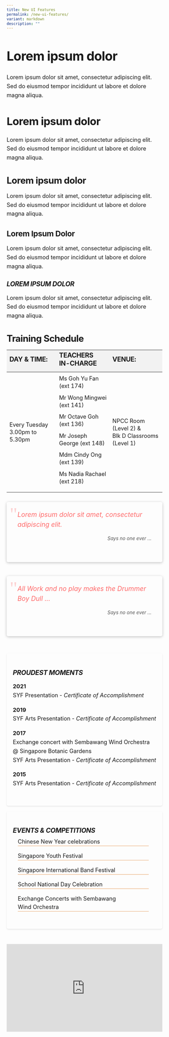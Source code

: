 ```yaml
---
title: New UI Features
permalink: /new-ui-features/
variant: markdown
description: ""
---
```

<div class="yck-component">
	
<h1>Lorem ipsum dolor</h1>
                                        <p>
                                            Lorem ipsum dolor sit amet, consectetur adipiscing elit. Sed do eiusmod tempor incididunt ut labore et dolore magna aliqua.
                                        </p>
                                        <h2>Lorem ipsum dolor</h2>
                                        <p>
                                            Lorem ipsum dolor sit amet, consectetur adipiscing elit. Sed do eiusmod tempor incididunt ut labore et dolore magna aliqua.
                                        </p>
                                        <h3>Lorem ipsum dolor</h3>
                                        <p>
                                            Lorem ipsum dolor sit amet, consectetur adipiscing elit. Sed do eiusmod tempor incididunt ut labore et dolore magna aliqua.
                                        </p>
                                        <h4>Lorem ipsum dolor</h4>
                                        <p>
                                            Lorem ipsum dolor sit amet, consectetur adipiscing elit. Sed do eiusmod tempor incididunt ut labore et dolore magna aliqua.
                                        </p>
                                        <h5>Lorem ipsum dolor</h5>
                                        <p>
                                            Lorem ipsum dolor sit amet, consectetur adipiscing elit. Sed do eiusmod tempor incididunt ut labore et dolore magna aliqua.
                                        </p>
</div>

<div class="yck-component">
<h3>Training Schedule</h3>
                                        <table class="yck-table">
                                            <thead>
                                                <tr>
                                                    <th class="yck-th">
                                                        <h4 class="yck-h5">DAY &amp; TIME:</h4>
                                                    </th>
                                                    <th class="yck-th">
                                                        <h4 class="yck-h5">TEACHERS IN-CHARGE</h4>
                                                    </th>
                                                    <th class="yck-th">
                                                        <h4 class="yck-h5">VENUE:</h4>
                                                    </th>
                                                </tr>
                                            </thead>
                                            <tbody>
                                                <tr>
                                                    <td class="yck-td">Every Tuesday<br>3.00pm to 5.30pm</td>
                                                    <td class="yck-td">
                                                        <p>Ms Goh Yu Fan (ext 174)</p>
                                                        <p>Mr Wong Mingwei (ext 141)</p>
                                                        <p>Mr Octave Goh (ext 136)</p>
                                                        <p>Mr Joseph George (ext 148)</p>
                                                        <p>Mdm Cindy Ong (ext 139)</p>
                                                        <p>Ms Nadia Rachael (ext 218)</p>
                                                    </td>
                                                    <td class="yck-td">NPCC Room (Level 2) &amp;<br>Blk D Classrooms (Level 1)</td>
                                                </tr>
                                            </tbody>
                                        </table>	

</div>

<div class="yck-component">
<div class="bqcontainer">
                                    <div class="yck-flexbox-grid">
                                      <blockquote>
                                            <p>
                                                Lorem ipsum dolor sit amet, consectetur adipiscing elit. </p>
                                            <cite>Says no one ever ...</cite>
                                        </blockquote>
                                        <blockquote>
                                            <p>
                                                All Work and no play makes the Drummer Boy Dull ...
                                            </p>
                                            <cite>Says no one ever ...</cite>
                                        </blockquote>                                     
                                    </div>
                                </div>	

</div>

<div class="yck-component">
<div class="col-container">
                                    <div class="column">
                                        <h5>Proudest Moments</h5>
                                        <p>
                                            <b>2021</b><br>SYF Presentation - <em>Certificate of Accomplishment</em>
                                        </p>
                                        <p>
                                            <b>2019</b><br>SYF Arts Presentation - <em>Certificate of Accomplishment</em>
                                        </p>
                                        <p>
                                            <b>2017</b><br>
                                            Exchange concert with Sembawang Wind Orchestra @ Singapore Botanic Gardens<br>
                                            SYF Arts Presentation - <em>Certificate of Accomplishment</em>
                                        </p>
                                        <p>
                                            <b>2015</b><br>
                                            SYF Arts Presentation - <em>Certificate of Accomplishment</em>
                                        </p>
                                    </div>
                                    <div class="column">
                                        <h5>Events &amp; Competitions</h5>
                                        <ul>
                                            <li>Chinese New Year celebrations</li>
                                            <li>Singapore Youth Festival</li>
                                            <li>Singapore International Band Festival</li>
                                            <li>School National Day Celebration</li>
                                            <li>Exchange Concerts with Sembawang Wind Orchestra</li>
                                        </ul>
                                    </div>
                                </div>
	
</div>

<div class="yck-component">
	<div class="video-container">
		<iframe allowfullscreen="" allow="accelerometer; autoplay; clipboard-write; encrypted-media; gyroscope; picture-in-picture; web-share" frameborder="0" title="YCKSS 60th Anniversary Celebration Overview" src="https://www.youtube.com/embed/F9miy3c2ZRY?si=5nkNPSAdDBwbGriM" height="315" width="560"></iframe>
	</div>
	</div>

<style>
	
:root {
    --yck-text-line-height: 1.6em;
    --yck-heading-line-height: 1.2em;
    --yck-heading-letter-spacing: -0.02em;
    --yck-spacing-unit: 1em;

    --yck-step--2: clamp(0.7813rem, 0.9263rem + -0.1872vw, 0.8889rem);
    --yck-step--1: clamp(0.9375rem, 1.0217rem + -0.1087vw, 1rem);
    --yck-step-0: clamp(1.125rem, 1.125rem + 0vw, 1.125rem);
    --yck-step-1: clamp(1.2656rem, 1.2363rem + 0.1467vw, 1.35rem);
    --yck-step-2: clamp(1.4238rem, 1.3556rem + 0.3412vw, 1.62rem);
    --yck-step-3: clamp(1.6018rem, 1.4828rem + 0.5951vw, 1.944rem);
    --yck-step-4: clamp(1.802rem, 1.6174rem + 0.9231vw, 2.3328rem);
    --yck-step-5: clamp(2.0273rem, 1.7587rem + 1.3427vw, 2.7994rem);

    --yck-space-s-xl: clamp(0.75rem, 0.7337rem + 1.9565vw, 2.7994rem);
    interpolate-size: allow-keywords;
}

.yck-component {
    line-height: var(--yck-text-line-height);
    letter-spacing: normal;
    font-size: var(--yck-step-0);
    margin-bottom: var(--yck-space-s-xl);
}

.yck-component h1,
.yck-component h2,
.yck-component h3,
.yck-component h4,
.yck-component h5,
.yck-component h6,
.yck-component p {
    overflow-wrap: break-word;
}

.yck-component h1,
.yck-component h2,
.yck-component h3,
.yck-component h4,
.yck-component h5,
.yck-component h6 {
    text-wrap: balance;
}

.yck-component p,
.yck-component ol li,
.yck-component ul li {
    text-wrap: pretty;
    margin-bottom: var(--yck-spacing-unit);
}

.yck-component *:last-child,
.yck-component ul li:last-child,
.yck-component ol li:last-child {
    margin-bottom: calc(var(--yck-space-s-xl)*1.2);
}

.yck-component .yck-h1,
.yck-component h1 {
    font-size: var(--yck-step-5);
    margin-bottom: var(--yck-space-s-xl);
    line-height: var(--yck-heading-line-height);
    letter-spacing: var(--yck-heading-letter-spacing);
}

.yck-component .yck-h2,
.yck-component h2 {
    font-size: var(--yck-step-4);
    margin-bottom: calc(var(--yck-space-s-xl) * 0.8);
    line-height: var(--yck-heading-line-height);
    letter-spacing: var(--yck-heading-letter-spacing);
}

.yck-component .yck-h3,
.yck-component h3 {
    font-size: var(--yck-step-3);
    margin-bottom: calc(var(--yck-space-s-xl) * 0.6);
    line-height: var(--yck-heading-line-height);
    letter-spacing: var(--yck-heading-letter-spacing);
}

.yck-component .yck-h4,
.yck-component h4 {
    font-size: var(--yck-step-2);
    margin-bottom: calc(var(--yck-space-s-xl) * 0.4);
    text-transform: capitalize;
    line-height: var(--yck-heading-line-height);
    letter-spacing: var(--yck-heading-letter-spacing);
}

.yck-component .yck-h5,
.yck-component h5 {
    font-size: var(--yck-step-1);
    margin-bottom: calc(var(--yck-space-s-xl) * 0.3);
    text-transform: uppercase;
    line-height: var(--yck-heading-line-height);
    letter-spacing: var(--yck-heading-letter-spacing);
}

.yck-component .yck-h6,
.yck-component h6 {
    font-size: var(--yck-step-0);
    margin-bottom: calc(var(--yck-spacing-unit) * 0.2);
    text-transform: uppercase;
    line-height: var(--yck-heading-line-height);
    letter-spacing: var(--yck-heading-letter-spacing);
}

.yck-component .yck-table {
    border-collapse: collapse;
    max-width: 100%;
    margin-top: 0.5em;
    margin-bottom: var(--yck-space-s-xl);
    font-size: var(--yck-step-0);
}

.yck-component .yck-th {
    background-color: #f2f2f2;
    text-align: left;
    border-bottom: 1px dotted #ddd;
    text-transform: uppercase;
}

.yck-component .yck-th h4,
.yck-component .yck-th h5,
.yck-component .yck-th h6 {
    margin: 0 0 0.5em;
}

.yck-component .yck-td {
    border-bottom: 1px dotted #ddd;
    min-width: 140px;
    max-width: 800px;
    word-wrap: break-word;
    padding-top: 0.5em;
    padding-bottom: 0.5em;
}

.yck-component .yck-table tbody .yck-td,
.yck-component .yck-table tbody .yck-td p {
    margin-top: 0;
    margin-bottom: 0.25em;
    line-height: 1.5rem;
    padding-bottom: 0.5em;
}

/* Apply margin-bottom only when it is the last table-date in the row or contains the last paragraph */
.yck-component .yck-table tbody tr:last-child .yck-td:last-child,
.yck-component .yck-table tbody tr:last-child .yck-td:last-child p:last-child {
    margin-bottom: calc(var(--yck-space-s-xl)*1.2);
}

.yck-component .col-container {
    width: 100%;
    max-width: 1000px;
    margin: 0 auto;

    /* CSS Multi-column Layout properties */
    column-count: 2;
    column-width: 320px;
    column-gap: 1.5em;
}

.yck-component .column {
    break-inside: avoid;
    /* Prevents content from breaking across columns */
    page-break-inside: avoid;
    /* For older browsers */
    padding: 20px;
    margin-bottom: var(--yck-spacing-unit);
    border-radius: 5px;
    box-shadow: 0 2px 4px rgba(0, 0, 0, 0.1);
}

/* Flexbox Grid */
.yck-component .yck-flexbox-grid {
    --yck-min: 22ch;
    --yck-gap: 1.5em;
    display: flex;
    flex-wrap: wrap;
    list-style: none;
    gap: var(--yck-gap);
}

.yck-component .yck-flexbox-grid>* {
    flex: 1 1 var(--yck-min);
    list-style: none;
}

/** Responsive Video or object container **/
.yck-component .video-container {
    position: relative;
    width: 100%;
    padding-bottom: 56.25%;
    /* 16:9 aspect ratio */
    height: 0;
    overflow: hidden;
    margin-bottom: var(--yck-space-s-xl);
}

.yck-component .video-container iframe {
    position: absolute;
    top: 0;
    left: 0;
    width: 100%;
    height: 100%;
}


/* Custom lists */
.yck-component .column ul,
.yck-component .column ol {
    list-style: none;
    margin: 0 auto;
    padding: 0px;
}

/* Apply the styles to the list items */
.yck-component .column ul li {
    margin-left: 1rem;
    margin-right: 1.5rem;
    line-height: 1.5em;
    border-bottom: 1px solid #eee;
    transition: right 1.25s ease-in-out;
}

/* Apply the animation on hover */
.yck-component .column ul li:hover {
    animation: fadeIn 1s forwards;
}

/* Revert the animation when not hovering */
.yck-component .column ul li:not(:hover) {
    animation: fadeOut 1s forwards;
}

/* Define the keyframes for the fade-in/out effect */
@keyframes fadeIn {
    from {
        border-bottom: 1px solid #eee;
    }

    to {
        border-bottom: 1px solid #e37f2a;
    }
}

/* Define the keyframes for the fade-out effect */
@keyframes fadeOut {
    from {
        border-bottom: 1px solid #e37f2a;
    }

    to {
        border-bottom: 1px solid #eee;
    }
}

/* Blockquotes */

.yck-component .bqcontainer {
    margin:  0 auto;
    width: 100%;
}

.yck-component blockquote {
    position: relative;
    padding: 25px 35px;
	  margin: 0 auto;
    margin-bottom: var(--yck-spacing-unit) !important;
    border-left:  none !important;
    border-radius: 5px;
    box-shadow: 0 2px 8px rgba(0, 0, 0, 0.25);
}

.yck-component blockquote p {
    color: #ff6b6b !important; 
    font-style: italic !important;
    font-size: var(--yck-step-1) !important;
    line-height: 1.5em !important;
    margin: 0;
}

.yck-component blockquote::before {
    content: '"';
    position: absolute;
    top: 25px;
    left: 10px;
    color: #ff6b6b !important;
    font-size: 60px;
    font-family: Georgia, serif;
    opacity: 0.3;
}

.yck-component cite {
    display: block;
    margin-top: var(--yck-spacing-unit);
    font-size: var(--yck-step--1);
    font-style: italic;
    color: #555;
    text-align: right;
}

.yck-component figure {
/*   border: thin #c0c0c0 solid; */
  display: flex;
  flex-flow: column;
/*   padding: 5px; */
  max-width: 100%;
  margin: auto;
}

.yck-component img { 
  max-width: 100%;  /* [9] Prevent images from overflowing their container. */
  height: auto; /* [9] Maintain aspect ratio while resizing. */ 
  display: block; /* [9] Prevent spacing issues by forcing images to start on a new line. */
}

.yck-component figcaption {
  background-color: rgba(255, 255, 255, 0.75);
  color: #333;
  font: italic var(--yck-step--1) sans-serif;
  padding: 5px;
  text-align: left;
}	
	
</style>